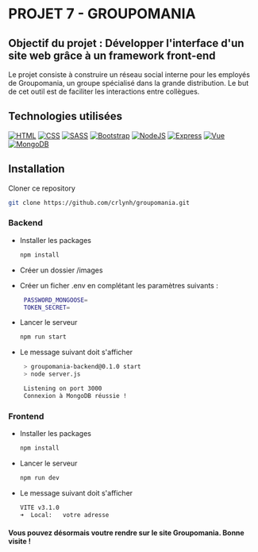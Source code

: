 # PROJET 7 - GROUPOMANIA

## Objectif du projet : Développer l'interface d'un site web grâce à un framework front-end

Le projet consiste à construire un réseau social interne pour les employés de Groupomania, un groupe
spécialisé dans la grande distribution. Le but de cet outil est de faciliter les interactions entre collègues.

## Technologies utilisées 
 [![HTML][HTML]][HTML-url] [![CSS][CSS]][CSS-url] [![SASS][SASS]][SASS-url]  [![Bootstrap][Bootstrap.com]][Bootstrap-url] [![NodeJS][NodeJS]][NodeJS-url] [![Express][Express]][Express-url] [![Vue][Vue.js]][Vue-url] [![MongoDB][MongoDB]][MongoDB-url]
 
 
## Installation

Cloner ce repository 
   ```sh
   git clone https://github.com/crlynh/groupomania.git
   ```
   
### Backend 
   
* Installer les packages
   ```sh
   npm install
   ```
* Créer un dossier /images 
* Créer un ficher .env en complétant les paramètres suivants :
   ```sh
    PASSWORD_MONGOOSE= 
    TOKEN_SECRET=
   ```

* Lancer le serveur
   ```sh
   npm run start
   ```
   
* Le message suivant doit s'afficher 
   ```sh
    > groupomania-backend@0.1.0 start
    > node server.js

    Listening on port 3000
    Connexion à MongoDB réussie !
   ```

### Frontend

* Installer les packages
   ```sh
   npm install
   ```
   
* Lancer le serveur
   ```sh
   npm run dev
   ```
   
* Le message suivant doit s'afficher 
   ```sh
  VITE v3.1.0  
  ➜  Local:   votre adresse
   ```

#### Vous pouvez désormais voutre rendre sur le site Groupomania. Bonne visite ! 

[HTML]: https://img.shields.io/badge/HTML5-E34F26?style=for-the-badge&logo=html5&logoColor=white
[HTML-url]: https://img.shields.io/badge/HTML5-E34F26?style=for-the-badge&logo=html5&logoColor=white
[CSS]: https://img.shields.io/badge/CSS3-1572B6?style=for-the-badge&logo=css3&logoColor=white
[CSS-url]: https://img.shields.io/badge/CSS3-1572B6?style=for-the-badge&logo=css3&logoColor=white
[Express]: https://img.shields.io/badge/Express.js-000000?style=for-the-badge&logo=express&logoColor=white
[Express-url]: hhttps://expressjs.com/fr/
[SASS]: https://img.shields.io/badge/Sass-CC6699?style=for-the-badge&logo=sass&logoColor=white
[SASS-url]: https://sass-lang.com/
[Vue.js]: https://img.shields.io/badge/Vue.js-35495E?style=for-the-badge&logo=vuedotjs&logoColor=4FC08D
[Vue-url]: https://vuejs.org/
[Bootstrap.com]: https://img.shields.io/badge/Bootstrap-563D7C?style=for-the-badge&logo=bootstrap&logoColor=white
[Bootstrap-url]: https://getbootstrap.com
[MongoDB]: https://img.shields.io/badge/MongoDB-4EA94B?style=for-the-badge&logo=mongodb&logoColor=white
[MongoDB-url]: https://www.mongodb.com/fr-fr
[NodeJS]: https://img.shields.io/badge/Node.js-339933?style=for-the-badge&logo=nodedotjs&logoColor=white
[NodeJS-url]: https://nodejs.org/fr/
[Express]: https://img.shields.io/badge/Express.js-000000?style=for-the-badge&logo=express&logoColor=white
[Express-url]: hhttps://expressjs.com/fr/
